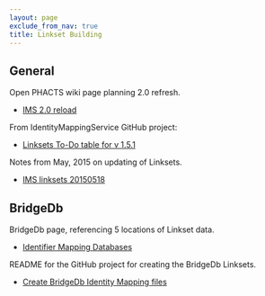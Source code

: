 ```yaml
---
layout: page
exclude_from_nav: true
title: Linkset Building
---
```


## General

Open PHACTS wiki page planning 2.0 refresh.

- [IMS 2.0 reload](https://wiki.openphacts.org/index.php/IMS_2.0_reload)


From IdentityMappingService GitHub project:

- [Linksets To-Do table for v 1.5.1](https://github.com/openphacts/IdentityMappingService/blob/master/doc/ops-1.5.1/ims.csv)


Notes from May, 2015 on updating of Linksets.

- [IMS linksets 20150518](https://wiki.openphacts.org/index.php/IMS_linksets_20150518)



## BridgeDb

BridgeDb page, referencing 5 locations of Linkset data.

- [Identifier Mapping Databases](http://www.bridgedb.org/mapping-databases/)

README for the GitHub project for creating the BridgeDb Linksets.

- [Create BridgeDb Identity Mapping files](https://github.com/egonw/create-bridgedb-hmdb/blob/master/README.md)

